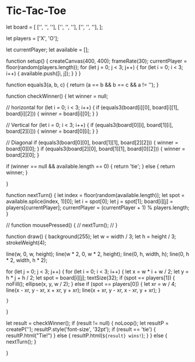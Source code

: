 # Tic-Tac-Toe


let board = [
  ['', '', ''],
  ['', '', ''],
  ['', '', ''],
];

let players = ['X', 'O'];

let currentPlayer;
let available = [];

function setup() {
  createCanvas(400, 400);
  frameRate(30);
  currentPlayer = floor(random(players.length));
  for (let j = 0; j < 3; j++) {
    for (let i = 0; i < 3; i++) {
      available.push([i, j]);
    }
  }
}

function equals3(a, b, c) {
  return (a == b && b == c && a != '');
}

function checkWinner() {
  let winner = null;

  // horizontal
  for (let i = 0; i < 3; i++) {
    if (equals3(board[i][0], board[i][1], board[i][2])) {
      winner = board[i][0];
    }
  }

  // Vertical
  for (let i = 0; i < 3; i++) {
    if (equals3(board[0][i], board[1][i], board[2][i])) {
      winner = board[0][i];
    }
  }

  // Diagonal
  if (equals3(board[0][0], board[1][1], board[2][2])) {
    winner = board[0][0];
  }
  if (equals3(board[2][0], board[1][1], board[0][2])) {
    winner = board[2][0];
  }

  if (winner == null && available.length == 0) {
    return 'tie';
  } else {
    return winner;
  }

}

function nextTurn() {
  let index = floor(random(available.length));
  let spot = available.splice(index, 1)[0];
  let i = spot[0];
  let j = spot[1];
  board[i][j] = players[currentPlayer];
  currentPlayer = (currentPlayer + 1) % players.length;
}

// function mousePressed() {
//   nextTurn(); 
// }

function draw() {
  background(255);
  let w = width / 3;
  let h = height / 3;
  strokeWeight(4);

  line(w, 0, w, height);
  line(w * 2, 0, w * 2, height);
  line(0, h, width, h);
  line(0, h * 2, width, h * 2);

  for (let j = 0; j < 3; j++) {
    for (let i = 0; i < 3; i++) {
      let x = w * i + w / 2;
      let y = h * j + h / 2;
      let spot = board[i][j];
      textSize(32);
      if (spot == players[1]) {
        noFill();
        ellipse(x, y, w / 2);
      } else if (spot == players[0]) {
        let xr = w / 4;
        line(x - xr, y - xr, x + xr, y + xr);
        line(x + xr, y - xr, x - xr, y + xr);
      }

    }
  }

  let result = checkWinner();
  if (result != null) {
    noLoop();
    let resultP = createP('');
    resultP.style('font-size', '32pt');
    if (result == 'tie') {
      resultP.html("Tie!")
    } else {
      resultP.html(`${result} wins!`);
    }
  } else {
    nextTurn();
  }

}
